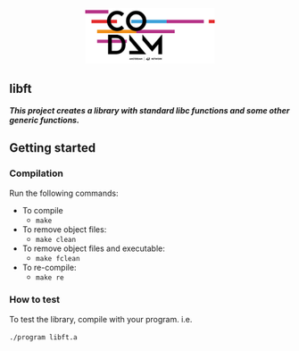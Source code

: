 <p align="center">
  <img src="https://github.com/qingqingqingli/readme_images/blob/master/codam_logo.png" height='100'>
</p>

## libft
***This project creates a library with standard libc functions and some other generic functions.***

## Getting started

### Compilation

Run the following commands:

* To compile
	- `make`
* To remove object files:
	- `make clean`
* To remove object files and executable:
	- `make fclean`
* To re-compile:
	- `make re`

### How to test

To test the library, compile with your program. i.e.

`./program libft.a`
